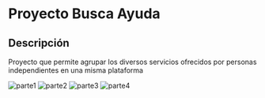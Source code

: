 
# Proyecto Busca Ayuda

## Descripción
Proyecto que permite agrupar los diversos servicios ofrecidos por personas independientes en una misma plataforma 

![parte1](https://user-images.githubusercontent.com/69403610/118388213-af1ebf00-b5e8-11eb-9281-f6ccc2eb0e01.PNG)
![parte2](https://user-images.githubusercontent.com/69403610/118387671-513ca800-b5e5-11eb-9a1a-a63f55c8b10a.PNG)
![parte3](https://user-images.githubusercontent.com/69403610/118387674-53066b80-b5e5-11eb-861b-384c3c85b219.PNG)
![parte4](https://user-images.githubusercontent.com/69403610/118387676-54379880-b5e5-11eb-9522-4141faad2f38.PNG)


